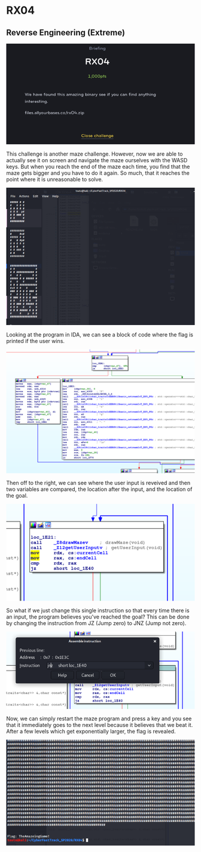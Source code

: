 # RX04
## Reverse Engineering (Extreme)

![RX04](RX04.png)

This challenge is another maze challenge. However, now we are able to actually see it on screen and navigate the maze ourselves with the WASD keys. But when you reach the end of the maze each time, you find that the maze gets bigger and you have to do it again. So  much, that it reaches the point where it is unreasonable to solve.

![RX04](RX04_1.png)

Looking at the program in IDA, we can see a block of code where the flag is printed if the user wins.

![RX04](RX04_2.png)

Then off to the right, we can see where the user input is reveived and then two variables are compared, the location after the input, and the location of the goal.

![RX04](RX04_3.png)

So what if we just change this single instruction so that every time there is an input, the program believes you've reached the goal? This can be done by changing the instruction from JZ (Jump zero) to JNZ (Jump not zero).

![RX04](RX04_4.png)

Now, we can simply restart the maze program and press a key and you see that it immediately goes to the next level because it believes that we beat it. After a few levels which get exponentially larger, the flag is revealed.

![RX04](RX04_5.png)
